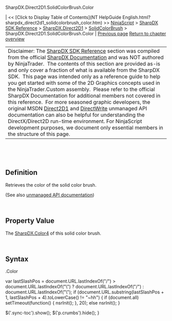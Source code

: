 ﻿










 


SharpDX.Direct2D1.SolidColorBrush.Color







| &lt;&lt; [Click to Display Table of Contents](NT HelpGuide English.html?sharpdx_direct2d1_solidcolorbrush_color.htm) &gt;&gt;
 [NinjaScript](ninjascript.htm) &gt; [SharpDX SDK Reference](sharpdx_sdk_reference.htm) &gt; [SharpDX.Direct2D1](sharpdx_direct2d1.htm) &gt; [SolidColorBrush](sharpdx_direct2d1_solidcolorbrush.htm) &gt;
SharpDX.Direct2D1.SolidColorBrush.Color | [Previous page](sharpdx_direct2d1_solidcolorbrush.htm)
[Return to chapter overview](sharpdx_direct2d1_solidcolorbrush.htm)












|  |
| --- |
| Disclaimer: The [SharpDX SDK Reference](sharpdx_sdk_reference.htm) section was compiled from the official [SharpDX Documentation](http://sharpdx.org/) and was NOT authored by NinjaTrader.  The contents of this section are provided as-is and only cover a fraction of what is available from the SharpDX SDK.  This page was intended only as a reference guide to help you get started with some of the 2D Graphics concepts used in the NinjaTrader.Custom assembly.  Please refer to the official SharpDX Documentation for additional members not covered in this reference.  For more seasoned graphic developers, the original MSDN [Direct2D1](https://msdn.microsoft.com/en-us/library/windows/desktop/dd370990.aspx) and [DirectWrite](https://msdn.microsoft.com/en-us/library/windows/desktop/dd368038.aspx) unmanaged API documentation can also be helpful for understanding the DirectX/Direct2D run-time environment. For NinjaScript development purposes, we document only essential members in the structure of this page. |



 


 


Definition
----------


Retrieves the color of the solid color brush.


(See also [unmanaged API documentation](https://msdn.microsoft.com/en-us/library/dd372209.aspx))


 


Property Value
--------------


The [SharpDX.Color4](sharpdx_color4.htm) of this solid color brush.


 


Syntax
------


<solidcolorbrush>.Color





 
 var lastSlashPos = document.URL.lastIndexOf("/") &gt; document.URL.lastIndexOf("\\") ? document.URL.lastIndexOf("/") : document.URL.lastIndexOf("\\");
 if (document.URL.substring(lastSlashPos + 1, lastSlashPos + 4).toLowerCase() != "~hh") {
 if (document.all) setTimeout(function() {
 nsrInit();
 }, 20);
 else nsrInit();
 }
 
 
 $('.sync-toc').show();
 $('p.crumbs').hide();
 }
 
 
 



</solidcolorbrush>
